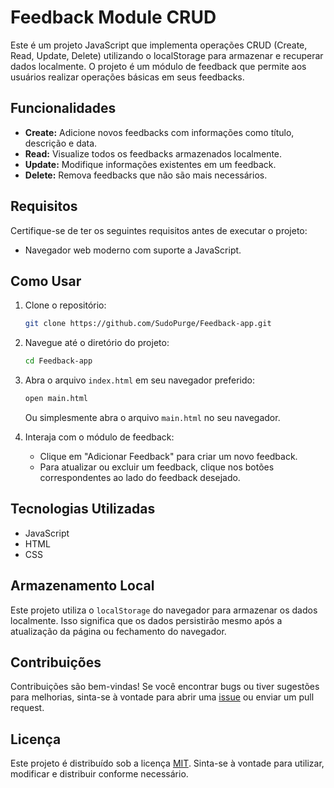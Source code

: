# Feedback Module CRUD

Este é um projeto JavaScript que implementa operações CRUD (Create, Read, Update, Delete) utilizando o localStorage para armazenar e recuperar dados localmente. O projeto é um módulo de feedback que permite aos usuários realizar operações básicas em seus feedbacks.

## Funcionalidades

- **Create:** Adicione novos feedbacks com informações como título, descrição e data.
- **Read:** Visualize todos os feedbacks armazenados localmente.
- **Update:** Modifique informações existentes em um feedback.
- **Delete:** Remova feedbacks que não são mais necessários.

## Requisitos

Certifique-se de ter os seguintes requisitos antes de executar o projeto:

- Navegador web moderno com suporte a JavaScript.

## Como Usar

1. Clone o repositório:

   ```bash
   git clone https://github.com/SudoPurge/Feedback-app.git
   ```

2. Navegue até o diretório do projeto:

   ```bash
   cd Feedback-app
   ```

3. Abra o arquivo `index.html` em seu navegador preferido:

   ```bash
   open main.html
   ```

   Ou simplesmente abra o arquivo `main.html` no seu navegador.

4. Interaja com o módulo de feedback:

   - Clique em "Adicionar Feedback" para criar um novo feedback.
   - Para atualizar ou excluir um feedback, clique nos botões correspondentes ao lado do feedback desejado.

## Tecnologias Utilizadas

- JavaScript
- HTML
- CSS

## Armazenamento Local

Este projeto utiliza o `localStorage` do navegador para armazenar os dados localmente. Isso significa que os dados persistirão mesmo após a atualização da página ou fechamento do navegador.

## Contribuições

Contribuições são bem-vindas! Se você encontrar bugs ou tiver sugestões para melhorias, sinta-se à vontade para abrir uma [issue](https://github.com/SudoPurge/Feedback-app/tree/main) ou enviar um pull request.

## Licença

Este projeto é distribuído sob a licença [MIT](LICENSE). Sinta-se à vontade para utilizar, modificar e distribuir conforme necessário.
